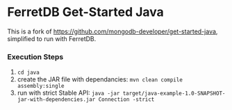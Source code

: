 # FerretDB Get-Started Java

This is a fork of https://github.com/mongodb-developer/get-started-java, simplified to run with FerretDB.

### Execution Steps

1. `cd java`
2. create the JAR file with dependancies: `mvn clean compile assembly:single`
3. run with strict Stable API: `java -jar target/java-example-1.0-SNAPSHOT-jar-with-dependencies.jar Connection -strict`
